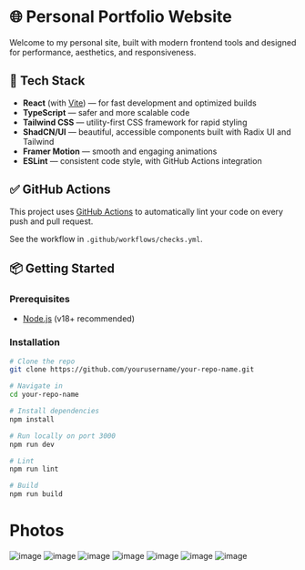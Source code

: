 # 🌐 Personal Portfolio Website

Welcome to my personal site, built with modern frontend tools and designed for performance, aesthetics, and responsiveness.

## 🚀 Tech Stack

- **React** (with [Vite](https://vitejs.dev)) — for fast development and optimized builds
- **TypeScript** — safer and more scalable code
- **Tailwind CSS** — utility-first CSS framework for rapid styling
- **ShadCN/UI** — beautiful, accessible components built with Radix UI and Tailwind
- **Framer Motion** — smooth and engaging animations
- **ESLint** — consistent code style, with GitHub Actions integration

## ✅ GitHub Actions

This project uses [GitHub Actions](https://github.com/features/actions) to automatically lint your code on every push and pull request.

See the workflow in `.github/workflows/checks.yml`.

## 📦 Getting Started

### Prerequisites
- [Node.js](https://nodejs.org) (v18+ recommended)

### Installation

```bash
# Clone the repo
git clone https://github.com/yourusername/your-repo-name.git

# Navigate in
cd your-repo-name

# Install dependencies
npm install

# Run locally on port 3000
npm run dev

# Lint
npm run lint

# Build
npm run build
```

# Photos

![image](https://github.com/user-attachments/assets/8e08860e-9a09-4181-a208-9dca029044b3)
![image](https://github.com/user-attachments/assets/3dda932a-1d19-4bbf-925f-b357cb196cad)
![image](https://github.com/user-attachments/assets/974f12da-34fa-4b99-83d1-d4c395725165)
![image](https://github.com/user-attachments/assets/cfc98d8b-603c-4471-a733-1704fe4a82fc)
![image](https://github.com/user-attachments/assets/5c23b477-d242-493b-a872-854527e99728)
![image](https://github.com/user-attachments/assets/f9af1e99-e366-4e45-abb6-c2c32f436d79)
![image](https://github.com/user-attachments/assets/ec2e158b-33a7-4765-be19-0d6dc67d0e81)

